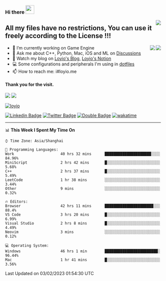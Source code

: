 <h3 align="left">Hi there <img src="https://media.giphy.com/media/hvRJCLFzcasrR4ia7z/giphy.gif" width="28"></h3>
<a align="right" href="https://github.com/loyio/loyio/blob/master/STAR/README.md"><img align="right" src="https://img.shields.io/badge/LOYIO-STAR-green" /></a>

## All my files have no restrictions, You can use it freely according to the License !!!

<a href="https://github.com/loyio#gh-light-mode-only">
     <img align="right"  src="https://loy-readme.vercel.app/api/top-langs/?username=loyio&langs_count=6&hide=css,html,jupyter%20notebook" />
</a>

<a href="https://github.com/loyio#gh-dark-mode-only">
  <img align="right"  src="https://loy-readme.vercel.app/api/top-langs/?username=loyio&langs_count=6&theme=slateorange&hide=css,html,jupyter%20notebook" />
</a>



- 🔭 I’m currently working on Game Engine
- 💬 Ask me about C++, Python, Mac, iOS and ML on [Discussions](https://github.com/loyio/blog/discussions)
- 📔 Watch my blog on [Loyio's Blog](https://loyio.me), [Loyio's Notion](https://loyio.notion.site/loyio/Loyio-s-Dashboard-2f56bd29222a445ea9d9e8802a1ac83b)
- 💻 Some configurations and peripherals I'm using in [dotfiles](https://github.com/loyio/dotfiles)
- 📫 How to reach me: i#loyio.me


#### Thank you for the visit.
<img src="http://profile-counter.glitch.me/loyio/count.svg" />

<img src="https://loy-readme.vercel.app/api?username=loyio&show_icons=true&hide=stars&include_all_commits=true&hide_title=true&theme=slateorange" />

     

[![loyio](https://github-profile-trophy.vercel.app/?username=loyio&theme=onedark&column=4)](https://github.com/loyio)

[![Linkedin Badge](https://img.shields.io/badge/-@loyio-0077b5?style=flat-square&logo=Linkedin&logoColor=white&labelColor=0077b5&link=https://www.linkedin.com/in/loyio-hex-363172158/)](https://www.linkedin.com/in/loyio-hex-363172158/)
[![Twitter Badge](https://img.shields.io/badge/-@loyiome-1ca0f1?style=flat-square&labelColor=1ca0f1&logo=twitter&logoColor=white&link=https://twitter.com/loyiome)](https://twitter.com/loyiome)
[![Double Badge](https://img.shields.io/badge/@loyio-007722?style=flat&logo=Douban&logoColor=white)](https://www.douban.com/people/susmote)
[![wakatime](https://wakatime.com/badge/user/c0ddc104-5a20-41d1-ab9a-c4d9ea20a4d9.svg)](https://wakatime.com/@c0ddc104-5a20-41d1-ab9a-c4d9ea20a4d9)

-------
<!--START_SECTION:waka-->
📊 **This Week I Spent My Time On** 

```text
⌚︎ Time Zone: Asia/Shanghai

💬 Programming Languages: 
Work                     40 hrs 32 mins      █████████████████████░░░░   84.96% 
MiniScript               2 hrs 42 mins       █░░░░░░░░░░░░░░░░░░░░░░░░   5.68% 
C++                      2 hrs 37 mins       █░░░░░░░░░░░░░░░░░░░░░░░░   5.49% 
LeetCode                 1 hr 38 mins        ░░░░░░░░░░░░░░░░░░░░░░░░░   3.44% 
Other                    9 mins              ░░░░░░░░░░░░░░░░░░░░░░░░░   0.32%

🔥 Editors: 
Browser                  42 hrs 11 mins      ██████████████████████░░░   88.4% 
VS Code                  3 hrs 20 mins       █░░░░░░░░░░░░░░░░░░░░░░░░   6.99% 
Visual Studio            2 hrs 8 mins        █░░░░░░░░░░░░░░░░░░░░░░░░   4.49% 
Neovim                   3 mins              ░░░░░░░░░░░░░░░░░░░░░░░░░   0.12%

💻 Operating System: 
Windows                  46 hrs 1 min        ████████████████████████░   96.44% 
Mac                      1 hr 41 mins        █░░░░░░░░░░░░░░░░░░░░░░░░   3.56%

```


 Last Updated on 03/02/2023 01:54:30 UTC
<!--END_SECTION:waka-->
